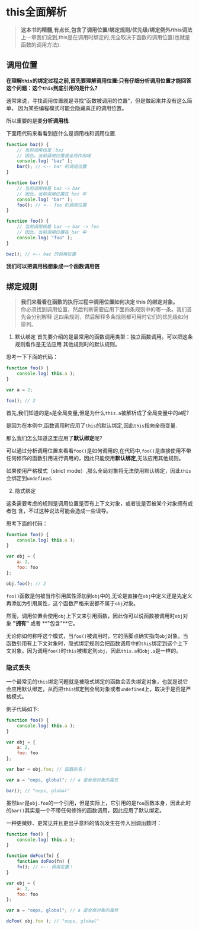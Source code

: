 # this全面解析

>**这本书的精髓,有点长,包含了调用位置/绑定规则/优先级/绑定例外/this词法**  
上一章我们说到,this是在调用时绑定的,完全取决于函数的调用位置(也就是函数的调用方法).

## 调用位置

**在理解`this`的绑定过程之前,首先要理解调用位置:只有仔细分析调用位置才能回答这个问题：这个`this`到底引用的是什么?**

通常来说，寻找调用位置就是寻找“函数被调用的位置”，但是做起来并没有这么简单， 因为某些编程模式可能会隐藏真正的调用位置。

所以重要的是要**分析调用栈**.

下面用代码来看看到底什么是调用栈和调用位置.

```js
function baz() { 
    // 当前调用栈是：baz 
    // 因此，当前调用位置是全局作用域 
    console.log( "baz" ); 
    bar(); // <-- bar 的调用位置 
}

function bar() {
    // 当前调用栈是 baz -> bar 
    // 因此，当前调用位置在 baz 中 
    console.log( "bar" ); 
    foo(); // <-- foo 的调用位置 
}

function foo() { 
    // 当前调用栈是 baz -> bar -> foo 
    // 因此，当前调用位置在 bar 中 
    console.log( "foo" ); 
}

baz(); // <-- baz 的调用位置
```
**我们可以把调用栈想象成一个函数调用链**



## 绑定规则

>**我们来看看在函数的执行过程中调用位置如何决定 this 的绑定对象。**  
你必须找到调用位置，然后判断需要应用下面四条规则中的哪一条。我们首先会分别解释 这四条规则，然后解释多条规则都可用时它们的优先级如何排列。

1. 默认绑定
首先要介绍的是最常用的函数调用类型：独立函数调用。可以把这条规则看作是无法应用 其他规则时的默认规则。

思考一下下面的代码：

```js
function foo() { 
    console.log( this.a ); 
}

var a = 2; 

foo(); // 2
```

首先,我们知道的是`a`是全局变量,但是为什么`this.a`被解析成了全局变量中的a呢?

是因为在本例中,函数调用时应用了`this`的默认绑定,因此`this`指向全局变量.

那么我们怎么知道这里应用了**默认绑定**呢?

可以通过分析调用位置来看看`foo()`是如何调用的,在代码中,`foo()`是直接使用不带任何修饰的函数引用进行调用的，因此只能使用**默认绑定**,无法应用其他规则。

如果使用严格模式（strict mode）,那么全局对象将无法使用默认绑定，因此`this`会绑定到`undefined`.

2. 隐式绑定

这条需要考虑的规则是调用位置是否有上下文对象，或者说是否被某个对象拥有或者包 含，不过这种说法可能会造成一些误导。

思考下面的代码：
```js
function foo() { 
    console.log( this.a ); 
}

var obj = { 
    a: 2, 
    foo: foo 
};

obj.foo(); // 2
```
`foo()`函数是何被当作引用属性添加到`obj`中的,无论是直接在`obj`中定义还是先定义再添加为引用属性，这个函数严格来说都不属于`obj`对象。

然而，调用位置会使用`obj`上下文来引用函数，因此你可以说函数被调用时`obj`对象 **"拥有"** 或者 **"包含"**它。

无论你如何称呼这个模式，当`foo()`被调用时，它的落脚点确实指向`obj`对象。当函数引用有上下文对象时，隐式绑定规则会把函数调用中的`this`绑定到这个上下文对象。因为调用`foo()`时`this`被绑定到`obj`，因此`this.a`和`obj.a`是一样的。

### 隐式丢失
一个最常见的`this`绑定问题就是被隐式绑定的函数会丢失绑定对象，也就是说它会应用默认绑定，从而把`this`绑定到全局对象或者`undefined`上，取决于是否是严格模式。

例子代码如下:
```js
function foo() {
    console.log( this.a );
}

var obj = { 
    a: 2, 
    foo: foo 
};

var bar = obj.foo; // 函数别名！

var a = "oops, global"; // a 是全局对象的属性

bar(); // "oops, global"
```
虽然`bar`是`obj.foo`的一个引用，但是实际上，它引用的是`foo`函数本身，因此此时的`bar()`其实是一个不带任何修饰的函数调用，因此应用了默认绑定。

一种更微妙、更常见并且更出乎意料的情况发生在传入回调函数时：
```js
function foo() { 
    console.log( this.a ); 
}

function doFoo(fn) {
    function doFoo(fn) {
    fn(); // <-- 调用位置！
}

var obj = { 
    a: 2, 
    foo: foo 
};

var a = "oops, global"; // a 是全局对象的属性

doFoo( obj.foo ); // "oops, global"
```


















